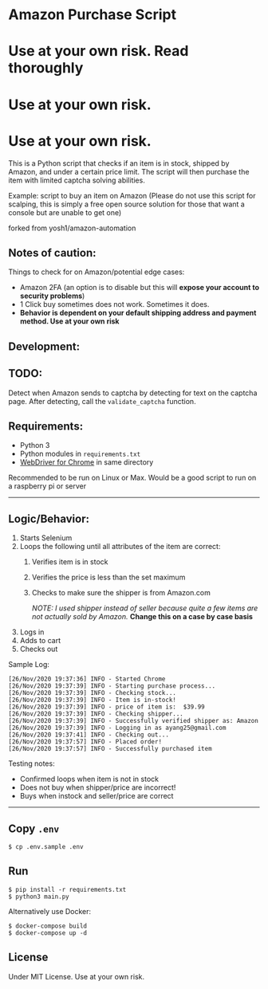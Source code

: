 # Amazon Purchase Script 

# Use at your own risk. Read thoroughly
# Use at your own risk.
# Use at your own risk.

This is a Python script that checks if an item is in stock, shipped by Amazon, and under a certain price limit. The script will then purchase the item with limited captcha solving abilities. 

Example: script to buy an item on Amazon (Please do not use this script for scalping, this is simply a free open source solution for those that want a console but are unable to get one)

forked from yosh1/amazon-automation


Notes of caution: 
--- 

Things to check for on Amazon/potential edge cases: 

 * Amazon 2FA (an option is to disable but this will **expose your account to security problems**)
 * 1 Click buy sometimes does not work. Sometimes it does. 
 * **Behavior is dependent on your default shipping address and payment method. Use at your own risk**

Development: 
--- 
## TODO: 
Detect when Amazon sends to captcha by detecting for text on the captcha page. After detecting, call the `validate_captcha` function. 

Requirements: 
--- 
* Python 3 
* Python modules in `requirements.txt` 
* [WebDriver for Chrome](https://sites.google.com/a/chromium.org/chromedriver/downloads) in same directory 

Recommended to be run on Linux or Max. Would be a good script to run on a raspberry pi or server

--- 

## Logic/Behavior: 
 
 1. Starts Selenium 
 2. Loops the following until all attributes of the item are correct: 
    1. Verifies item is in stock 
    2. Verifies the price is less than the set maximum
    3. Checks to make sure the shipper is from Amazon.com 
        
        *NOTE: I used shipper instead of seller because quite a few items are not actually sold by Amazon.* **Change this on a case by case basis**
4. Logs in 
5. Adds to cart 
6. Checks out  
 

Sample Log: 

    [26/Nov/2020 19:37:36] INFO - Started Chrome
    [26/Nov/2020 19:37:39] INFO - Starting purchase process...
    [26/Nov/2020 19:37:39] INFO - Checking stock...
    [26/Nov/2020 19:37:39] INFO - Item is in-stock!
    [26/Nov/2020 19:37:39] INFO - price of item is:  $39.99
    [26/Nov/2020 19:37:39] INFO - Checking shipper...
    [26/Nov/2020 19:37:39] INFO - Successfully verified shipper as: Amazon
    [26/Nov/2020 19:37:39] INFO - Logging in as ayang25@gmail.com
    [26/Nov/2020 19:37:41] INFO - Checking out...
    [26/Nov/2020 19:37:57] INFO - Placed order!
    [26/Nov/2020 19:37:57] INFO - Successfully purchased item

Testing notes: 
 * Confirmed loops when item is not in stock 
 * Does not buy when shipper/price are incorrect! 
 * Buys when instock and seller/price are correct 

---

## Copy `.env`

```
$ cp .env.sample .env
```


## Run

```
$ pip install -r requirements.txt 
$ python3 main.py
```

Alternatively use Docker: 

```
$ docker-compose build
$ docker-compose up -d
```

License 
--- 
Under MIT License.
Use at your own risk. 

